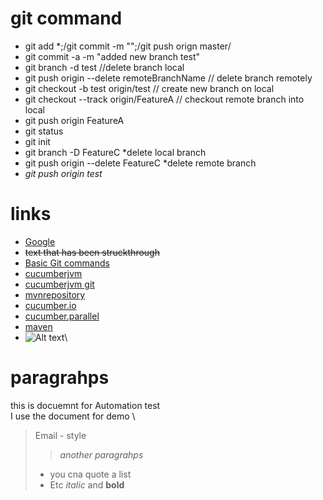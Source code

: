 # git command
* git add *;/git commit -m "";/git push orign master/ 
* git commit -a -m "added new branch test"
* git branch -d test //delete branch local
* git push origin --delete remoteBranchName  // delete branch remotely
* git checkout -b test origin/test  // create new branch on local
* git checkout --track origin/FeatureA // checkout remote branch into local
* git push origin FeatureA
* git status
* git init
* git branch -D FeatureC *delete local branch
* git push origin --delete FeatureC *delete remote branch
* *git push origin test*
# links
* [Google](http://www.google.com)
* ~~text that has been struckthrough~~
* [Basic Git commands](https://confluence.atlassian.com/bitbucketserver/basic-git-commands-776639767.html)
* [cucumberjvm](https://www.youtube.com/watch?v=jRihi74zJFw)
* [cucumberjvm git](https://github.com/akashdktyagi/AutoFratCommonLib)
* [mvnrepository](https://mvnrepository.com/)
* [cucumber.io](https://cucumber.io/docs/guides/parallel-execution/) 
* [cucumber.parallel](https://cucumber.io/blog/open-source/announcing-cucumber-jvm-4-0-0/)
* [maven](https://maven.apache.org/surefire/maven-surefire-plugin/examples/testng.html)
* ![Alt text]("https://images.app.goo.gl/EbicUr1ZDRLHKrnx9")\

# paragrahps
this is docuemnt for Automation test
\
I use the document for demo
\
> Email - style
>>*another paragrahps*
> * you cna quote a list
> * Etc
*italic* and **bold**